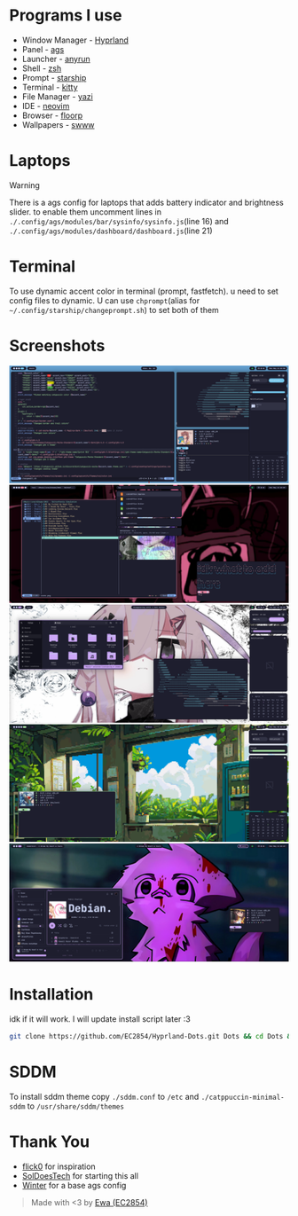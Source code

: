 # Programs I use
- Window Manager - [Hyprland](https://github.com/hyprwm/Hyprland)
- Panel - [ags](https://github.com/Aylur/ags)
- Launcher - [anyrun](https://github.com/Kirottu/anyrun)
- Shell - [zsh](https://github.com/zsh-users/zsh)
- Prompt - [starship](https://github.com/starship/starship)
- Terminal - [kitty](https://github.com/kovidgoyal/kitty)
- File Manager - [yazi](https://github.com/sxyazi/yazi)
- IDE - [neovim](https://github.com/neovim/neovim)
- Browser - [floorp](https://github.com/Floorp-Projects/Floorp)
- Wallpapers - [swww](https://github.com/LGFae/swww)

# Laptops 
> [!WARNING]
> There is a ags config for laptops that adds battery indicator and brightness slider.
> to enable them uncomment lines in `./.config/ags/modules/bar/sysinfo/sysinfo.js`(line 16) and `./.config/ags/modules/dashboard/dashboard.js`(line 21)

# Terminal
To use dynamic accent color in terminal (prompt, fastfetch). u need to set config files to dynamic. U can use `chprompt`(alias for `~/.config/starship/changeprompt.sh`) to set both of them

# Screenshots
![img 1](./screenshots/nvim-ags-shork-zsh.png) 
![img 2](./screenshots/anyrun-yazi.png)
![img 3](./screenshots/nautilus.png)
![img 4](./screenshots/green.png)
![img 5](./screenshots/spotify.png)

# Installation
idk if it will work. I will update install script later :3
``` sh
git clone https://github.com/EC2854/Hyprland-Dots.git Dots && cd Dots && ./install.sh
```

# SDDM
To install sddm theme copy `./sddm.conf` to `/etc` and `./catppuccin-minimal-sddm` to `/usr/share/sddm/themes`

# Thank You
- [flick0](https://github.com/flick0) for inspiration
- [SolDoesTech](https://github.com/SolDoesTech) for starting this all
- [Winter](https://github.com/exoess) for a base ags config

> Made with <3 by [Ewa (EC2854)](https://github.com/EC2854)
